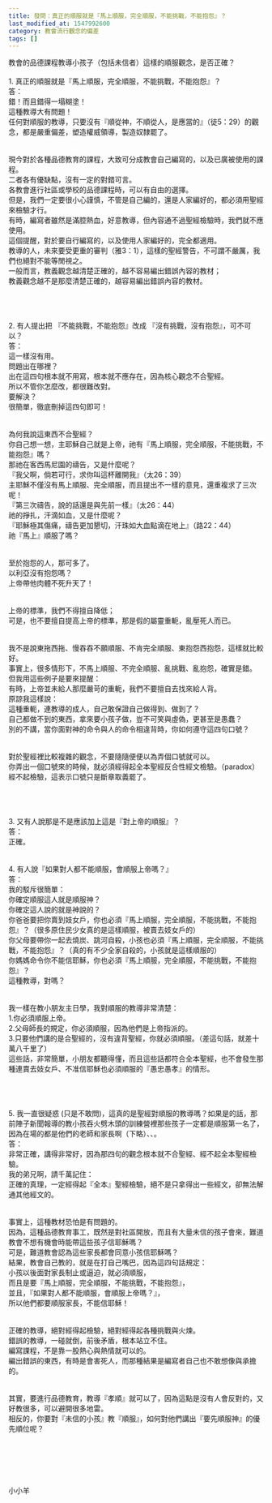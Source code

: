 ```yaml
---
title: 發問：真正的順服就是『馬上順服，完全順服，不能挑戰，不能抱怨』？
last_modified_at: 1547992600
category: 教會流行觀念的偏差
tags: []
---
```


<p>教會的品德課程教導小孩子（包括未信者）這樣的順服觀念，是否正確？<!--more--><br/><br/>1. 真正的順服就是『馬上順服，完全順服，不能挑戰，不能抱怨』？<br/>答：<br/>錯！而且錯得一塌糊塗！<br/>這種教導大有問題！<br/>任何對順服的教導，只要沒有『順從神，不順從人，是應當的』（徒5：29）的觀念，都是嚴重偏差，塑造權威領導，製造奴隸罷了。<br/><br/><br/>現今對於各種品德教育的課程，大致可分成教會自己編寫的，以及已廣被使用的課程。<br/>二者各有優缺點，沒有一定的對錯可言。<br/>各教會進行社區或學校的品德課程時，可以有自由的選擇。<br/>但是，我們一定要很小心謹慎，不管是自己編的，還是人家編好的，都必須用聖經來檢驗才行。<br/>有時，編寫者雖然是滿腔熱血，好意教導，但內容通不過聖經檢驗時，我們就不應使用。<br/>這個提醒，對於要自行編寫的，以及使用人家編好的，完全都適用。<br/>教導的人，未來要受更重的審判（雅3：1），這樣的聖經警告，不可謂不嚴厲，我們也絕對不能等閒視之。<br/>一般而言，教義觀念越清楚正確的，越不容易編出錯誤內容的教材；<br/>教義觀念越不是那麼清楚正確的，越容易編出錯誤內容的教材。<br/><br/><br/><br/><br/>2. 有人提出把 『不能挑戰，不能抱怨』改成 『沒有挑戰，沒有抱怨』，可不可以？<br/>答：<br/>這一樣沒有用。<br/>問題出在哪裡？<br/>出在這四句根本就不用寫，根本就不應存在，因為核心觀念不合聖經。<br/>所以不管你怎麼改，都很難改對。<br/>要解決？<br/>很簡單，徹底刪掉這四句即可！<br/><br/><br/>為何我說這東西不合聖經？<br/>你自己想一想，主耶穌自己就是上帝，祂有『馬上順服，完全順服，不能挑戰，不能抱怨』嗎？<br/>那祂在客西馬尼園的禱告，又是什麼呢？<br/>『我父啊，倘若可行，求你叫這杯離開我』（太26：39）<br/>主耶穌不僅沒有馬上順服、完全順服，而且提出不一樣的意見，還重複求了三次呢！<br/>『第三次禱告，說的話還是與先前一樣』（太26：44）<br/>祂的掙扎，汗滴如血，又是什麼呢？<br/>『耶穌極其傷痛，禱告更加懇切，汗珠如大血點滴在地上』（路22：44）<br/>祂『馬上』順服了嗎？<br/><br/><br/>至於抱怨的人，那可多了。<br/>以利亞沒有抱怨嗎？<br/>上帝帶他肉體不死升天了！<br/><br/><br/>上帝的標準，我們不得擅自降低；<br/>可是，也不要擅自提高上帝的標準，那是假的屬靈重軛，亂壓死人而已。<br/><br/><br/>我不是說東拖西拖、慢吞吞不願順服、不肯完全順服、東抱怨西抱怨，這樣就比較好。<br/>事實上，很多情形下，不馬上順服、不完全順服、亂挑戰、亂抱怨，確實是錯。<br/>但我用這些例子是要來提醒：<br/>有時，上帝並未給人那麼嚴苛的重軛，我們不要擅自去找來給人背。<br/>原諒我這樣說：<br/>這種重軛，連教導的成人，自己敢保證自己做得到、做到了？<br/>自己都做不到的東西，拿來要小孩子做，豈不可笑與虛偽，更甚至是愚蠢？<br/>別的不講，當你面對神的命令與人的命令相違背時，你如何遵守這四句口號？<br/><br/><br/>對於聖經裡比較複雜的觀念，不要隨隨便便以為弄個口號就可以。<br/>你弄出一個口號來的時候，就必須經得起全本聖經反合性經文檢驗。（paradox）<br/>經不起檢驗，這表示口號只是斷章取義罷了。<br/><br/><br/><br/><br/>3. 又有人說那是不是應該加上這是『對上帝的順服』？<br/>答：<br/>正確。<br/><br/><br/>4. 有人說『如果對人都不能順服，會順服上帝嗎？』<br/>答：<br/>我的駁斥很簡單：<br/>你確定順服這人就是順服神？<br/>你確定這人說的就是神說的？<br/>你爸爸要把你賣到妓女戶，你也必須『馬上順服，完全順服，不能挑戰，不能抱怨』？（很多原住民少女真的是這樣順服，被賣去妓女戶的）<br/>你父母要帶你一起去燒炭、跳河自殺，小孩也必須『馬上順服，完全順服，不能挑戰，不能抱怨』？（真的有不少全家自殺的，小孩就是這樣順服的）<br/>你媽媽命令你不能信耶穌，你也必須『馬上順服，完全順服，不能挑戰，不能抱怨』？<br/>這種教導，對嗎？<br/><br/><br/>我一樣在教小朋友主日學，我對順服的教導非常清楚：<br/>1.你必須順服上帝。<br/>2.父母師長的規定，你必須順服，因為他們是上帝指派的。<br/>3.只要他們講的是合聖經的，沒有違背聖經，你就必須順服。（差這句話，就差十萬八千里了）<br/>這些話，非常簡單，小朋友都聽得懂，而且這些話都符合全本聖經，也不會發生那種連賣去妓女戶、不准信耶穌也必須順服的『愚忠愚孝』的情形。<br/><br/><br/><br/><br/>5. 我一直很疑惑 (只是不敢問)，這真的是聖經對順服的教導嗎？如果是的話，那前陣子新聞報導的教小孩吞火劈木頭的訓練營裡那些孩子一定都是順服第一名了，因為在場的都是他們的老師和家長啊（下略）、、。<br/>答：<br/>非常正確，講得非常好，因為那四句的觀念根本就不合聖經、經不起全本聖經檢驗。<br/>我的弟兄啊，請千萬記住：<br/>正確的真理，一定經得起『全本』聖經檢驗，絕不是只拿得出一些經文，卻無法解通其他經文的。<br/><br/><br/>事實上，這種教材恐怕是有問題的。<br/>因為，這種品德教育事工，既然是對社區開放，而且有大量未信的孩子會來，難道教會不想有機會時能帶這些孩子信耶穌嗎？<br/>可是，難道教會認為這些家長都會同意小孩信耶穌嗎？<br/>結果，教會自己教的，就是在打自己嘴巴，因為這四句話規定：<br/>小孩以後面對家長制止或逼迫，就必須順服，<br/>而且是要『馬上順服，完全順服，不能挑戰，不能抱怨』，<br/>並且，『如果對人都不能順服，會順服上帝嗎？』，<br/>所以他們都要順服家長，不能信耶穌！<br/><br/><br/>正確的教導，絕對經得起檢驗，絕對經得起各種挑戰與火煉。<br/>錯誤的教導，一碰就倒，前後矛盾，根本站立不住。<br/>編寫課程，不是靠一股熱心與熱情就可以的。<br/>編出錯誤的東西，有時是會害死人，而那種結果是編寫者自己也不敢想像與承擔的。<br/><br/><br/>其實，要進行品德教育，教導『孝順』就可以了，因為這點是沒有人會反對的，又好教很多，可以避開很多地雷。<br/>相反的，你要對『未信的小孩』教『順服』，如何對他們講出『要先順服神』的優先順位呢？<br/><br/><br/><br/><br/><br/><br/>小小羊
</p>